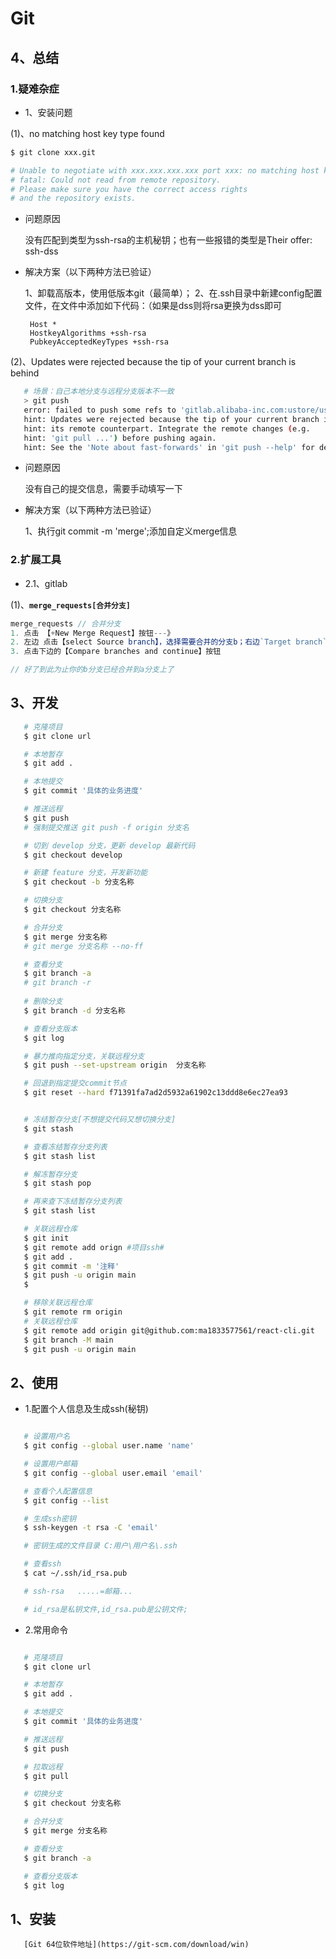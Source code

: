 # Git



## 4、总结

### 1.疑难杂症
* 1、安装问题

(1)、no matching host key type found

```bash
$ git clone xxx.git

# Unable to negotiate with xxx.xxx.xxx.xxx port xxx: no matching host key type found. Their offer: ssh-rsa
# fatal: Could not read from remote repository.
# Please make sure you have the correct access rights
# and the repository exists.

```

 * 问题原因

	没有匹配到类型为ssh-rsa的主机秘钥；也有一些报错的类型是Their offer: ssh-dss
	
 * 解决方案（以下两种方法已验证）

	1、卸载高版本，使用低版本git（最简单）；
	2、在.ssh目录中新建config配置文件，在文件中添加如下代码：（如果是dss则将rsa更换为dss即可
	
   
   ```config
    Host *
    HostkeyAlgorithms +ssh-rsa
    PubkeyAcceptedKeyTypes +ssh-rsa
   ```



(2)、Updates were rejected because the tip of your current branch is behind
```bash
   # 场景：自己本地分支与远程分支版本不一致
   > git push
   error: failed to push some refs to 'gitlab.alibaba-inc.com:ustore/ustore-b.git'
   hint: Updates were rejected because the tip of your current branch is behind
   hint: its remote counterpart. Integrate the remote changes (e.g.
   hint: 'git pull ...') before pushing again.
   hint: See the 'Note about fast-forwards' in 'git push --help' for details.
```

* 问题原因

	没有自己的提交信息，需要手动填写一下
	
* 解决方案（以下两种方法已验证）

	1、执行git commit -m 'merge';添加自定义merge信息


### 2.扩展工具

* 2.1、gitlab

(1)、**`merge_requests[合并分支]`**

```js
merge_requests // 合并分支
1. 点击 【+New Merge Request】按钮---》 
2. 左边 点击【select Source branch】，选择需要合并的分支b；右边`Target branch`点击【master】选择合并之后的分支a；---》
3. 点击下边的【Compare branches and continue】按钮

// 好了到此为止你的b分支已经合并到a分支上了
```


## 3、开发

```bash
   # 克隆项目
   $ git clone url 

   # 本地暂存
   $ git add .  

   # 本地提交
   $ git commit '具体的业务进度' 

   # 推送远程
   $ git push 
   # 强制提交推送 git push -f origin 分支名

   # 切到 develop 分支，更新 develop 最新代码
   $ git checkout develop

   # 新建 feature 分支，开发新功能
   $ git checkout -b 分支名称

   # 切换分支
   $ git checkout 分支名称 

   # 合并分支
   $ git merge 分支名称 
   # git merge 分支名称 --no-ff

   # 查看分支
   $ git branch -a  
   # git branch -r
   
   # 删除分支
   $ git branch -d 分支名称

   # 查看分支版本
   $ git log 

   # 暴力推向指定分支，关联远程分支
   $ git push --set-upstream origin  分支名称

   # 回退到指定提交commit节点
   $ git reset --hard f71391fa7ad2d5932a61902c13ddd8e6ec27ea93


   # 冻结暂存分支[不想提交代码又想切换分支]
   $ git stash

   # 查看冻结暂存分支列表
   $ git stash list

   # 解冻暂存分支
   $ git stash pop

   # 再来查下冻结暂存分支列表
   $ git stash list

   # 关联远程仓库
   $ git init
   $ git remote add orign #项目ssh#
   $ git add .
   $ git commit -m '注释'
   $ git push -u origin main 
   $ 

   # 移除关联远程仓库
   $ git remote rm origin
   # 关联远程仓库
   $ git remote add origin git@github.com:ma1833577561/react-cli.git
   $ git branch -M main
   $ git push -u origin main

```

## 2、使用

* 1.配置个人信息及生成ssh(秘钥)

```bash

   # 设置用户名
   $ git config --global user.name 'name'

   # 设置用户邮箱
   $ git config --global user.email 'email'

   # 查看个人配置信息
   $ git config --list

   # 生成ssh密钥
   $ ssh-keygen -t rsa -C 'email' 

   # 密钥生成的文件目录 C:用户\用户名\.ssh

   # 查看ssh
   $ cat ~/.ssh/id_rsa.pub

   # ssh-rsa   .....=邮箱...

   # id_rsa是私钥文件,id_rsa.pub是公钥文件;

```

* 2.常用命令

```bash

   # 克隆项目
   $ git clone url 

   # 本地暂存
   $ git add .  

   # 本地提交
   $ git commit '具体的业务进度' 

   # 推送远程
   $ git push 

   # 拉取远程
   $ git pull

   # 切换分支
   $ git checkout 分支名称 

   # 合并分支
   $ git merge 分支名称 

   # 查看分支
   $ git branch -a  

   # 查看分支版本
   $ git log 

```

## 1、安装

```
   [Git 64位软件地址](https://git-scm.com/download/win)

```
